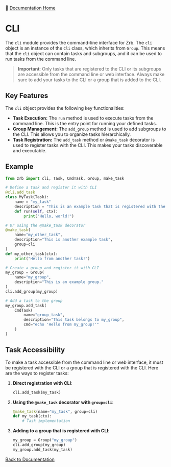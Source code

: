 🔖 [Documentation Home](../README.md)
# CLI

The `cli` module provides the command-line interface for Zrb. The `cli` object is an instance of the `Cli` class, which inherits from `Group`. This means that the `cli` object can contain tasks and subgroups, and it can be used to run tasks from the command line.

> **Important**: Only tasks that are registered to the CLI or its subgroups are accessible from the command line or web interface. Always make sure to add your tasks to the CLI or a group that is added to the CLI.

## Key Features

The `cli` object provides the following key functionalities:

*   **Task Execution:** The `run` method is used to execute tasks from the command line. This is the entry point for running your defined tasks.
*   **Group Management:** The `add_group` method is used to add subgroups to the CLI. This allows you to organize tasks hierarchically.
*   **Task Registration:** The `add_task` method or `@make_task` decorator is used to register tasks with the CLI. This makes your tasks discoverable and executable.

## Example

```python
from zrb import cli, Task, CmdTask, Group, make_task

# Define a task and register it with CLI
@cli.add_task
class MyTask(Task):
    name = "my_task"
    description = "This is an example task that is registered with the CLI."
    def run(self, ctx):
        print("Hello, world!")

# Or using the @make_task decorator
@make_task(
    name="my_other_task", 
    description="This is another example task", 
    group=cli
)
def my_other_task(ctx):
    print("Hello from another task!")

# Create a group and register it with CLI
my_group = Group(
    name="my_group",
    description="This is an example group."
)
cli.add_group(my_group)

# Add a task to the group
my_group.add_task(
    CmdTask(
        name="group_task",
        description="This task belongs to my_group",
        cmd="echo 'Hello from my_group!'"
    )
)
```

## Task Accessibility

To make a task accessible from the command line or web interface, it must be registered with the CLI or a group that is registered with the CLI. Here are the ways to register tasks:

1. **Direct registration with CLI**:
   ```python
   cli.add_task(my_task)
   ```

2. **Using the `@make_task` decorator with `group=cli`**:
   ```python
   @make_task(name="my_task", group=cli)
   def my_task(ctx):
       # Task implementation
   ```

3. **Adding to a group that is registered with CLI**:
   ```python
   my_group = Group("my_group")
   cli.add_group(my_group)
   my_group.add_task(my_task)
   ```

[Back to Documentation](../README.md)